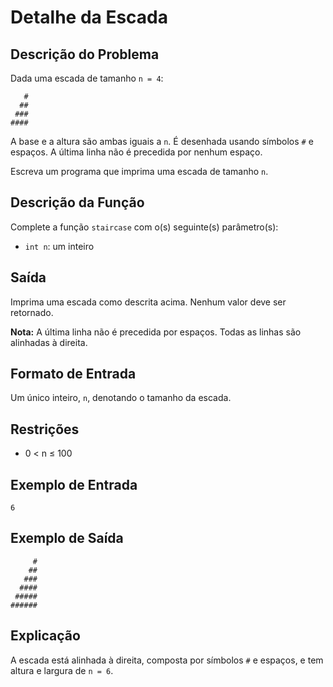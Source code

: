 # Detalhe da Escada

## Descrição do Problema
Dada uma escada de tamanho `n = 4`:
```
   #
  ##
 ###
####
```
A base e a altura são ambas iguais a `n`. É desenhada usando símbolos `#` e espaços. A última linha não é precedida por nenhum espaço.

Escreva um programa que imprima uma escada de tamanho `n`.

## Descrição da Função

Complete a função `staircase` com o(s) seguinte(s) parâmetro(s):
- `int n`: um inteiro

## Saída
Imprima uma escada como descrita acima. Nenhum valor deve ser retornado.

**Nota:** A última linha não é precedida por espaços. Todas as linhas são alinhadas à direita.

## Formato de Entrada
Um único inteiro, `n`, denotando o tamanho da escada.

## Restrições
- 0 < n ≤ 100

## Exemplo de Entrada
```
6
```

## Exemplo de Saída
```
     #
    ##
   ###
  ####
 #####
######
```

## Explicação
A escada está alinhada à direita, composta por símbolos `#` e espaços, e tem altura e largura de `n = 6`. 
